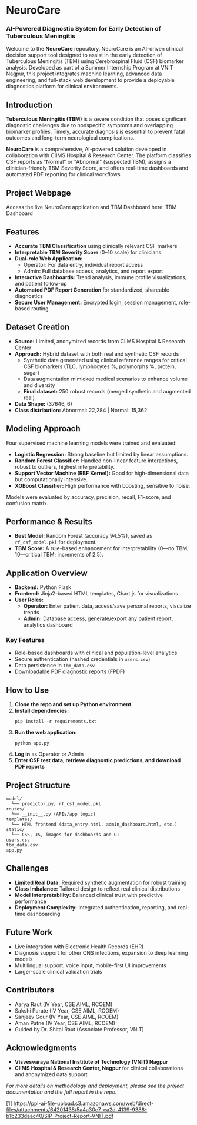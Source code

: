 # NeuroCare
### AI-Powered Diagnostic System for Early Detection of Tuberculous Meningitis

Welcome to the **NeuroCare** repository. NeuroCare is an AI-driven clinical decision support tool designed to assist in the early detection of Tuberculous Meningitis (TBM) using Cerebrospinal Fluid (CSF) biomarker analysis. Developed as part of a Summer Internship Program at VNIT Nagpur, this project integrates machine learning, advanced data engineering, and full-stack web development to provide a deployable diagnostics platform for clinical environments.

## Introduction

**Tuberculous Meningitis (TBM)** is a severe condition that poses significant diagnostic challenges due to nonspecific symptoms and overlapping biomarker profiles. Timely, accurate diagnosis is essential to prevent fatal outcomes and long-term neurological complications.

**NeuroCare** is a comprehensive, AI-powered solution developed in collaboration with CIIMS Hospital & Research Center. The platform classifies CSF reports as "Normal" or "Abnormal" (suspected TBM), assigns a clinician-friendly TBM Severity Score, and offers real-time dashboards and automated PDF reporting for clinical workflows.

## Project Webpage
Access the live NeuroCare application and TBM Dashboard here: TBM Dashboard

## Features

- **Accurate TBM Classification** using clinically relevant CSF markers
- **Interpretable TBM Severity Score** (0–10 scale) for clinicians
- **Dual-role Web Application:** 
  - Operator: For data entry, individual report access
  - Admin: Full database access, analytics, and report export
- **Interactive Dashboards:** Trend analysis, immune profile visualizations, and patient follow-up
- **Automated PDF Report Generation** for standardized, shareable diagnostics
- **Secure User Management:** Encrypted login, session management, role-based routing

## Dataset Creation

- **Source:** Limited, anonymized records from CIIMS Hospital & Research Center
- **Approach:** Hybrid dataset with both real and synthetic CSF records
  - Synthetic data generated using clinical reference ranges for critical CSF biomarkers (TLC, lymphocytes %, polymorphs %, protein, sugar)
  - Data augmentation mimicked medical scenarios to enhance volume and diversity
  - **Final dataset:** 250 robust records (merged synthetic and augmented real)
- **Data Shape:** (37646, 6)
- **Class distribution:** Abnormal: 22,284 | Normal: 15,362

## Modeling Approach

Four supervised machine learning models were trained and evaluated:
- **Logistic Regression:** Strong baseline but limited by linear assumptions.
- **Random Forest Classifier:** Handled non-linear feature interactions, robust to outliers, highest interpretability.
- **Support Vector Machine (RBF Kernel):** Good for high-dimensional data but computationally intensive.
- **XGBoost Classifier:** High performance with boosting, sensitive to noise.

Models were evaluated by accuracy, precision, recall, F1-score, and confusion matrix.

## Performance & Results

- **Best Model:** Random Forest (accuracy 94.5%), saved as `rf_csf_model.pkl` for deployment.
- **TBM Score:** A rule-based enhancement for interpretability (0—no TBM; 10—critical TBM; increments of 2.5).

## Application Overview

- **Backend:** Python Flask
- **Frontend:** Jinja2-based HTML templates, Chart.js for visualizations
- **User Roles:** 
  - **Operator:** Enter patient data, access/save personal reports, visualize trends
  - **Admin:** Database access, generate/export any patient report, analytics dashboard

### Key Features

- Role-based dashboards with clinical and population-level analytics
- Secure authentication (hashed credentials in `users.csv`)
- Data persistence in `tbm_data.csv`
- Downloadable PDF diagnostic reports (FPDF)

## How to Use

1. **Clone the repo and set up Python environment**
2. **Install dependencies:**  
   ```
   pip install -r requirements.txt
   ```
3. **Run the web application:**  
   ```
   python app.py
   ```
4. **Log in** as Operator or Admin
5. **Enter CSF test data, retrieve diagnostic predictions, and download PDF reports**

## Project Structure

```
model/
  └── predictor.py, rf_csf_model.pkl
routes/
  └── __init__.py (APIs/app logic)
templates/
  └── HTML frontend (data_entry.html, admin_dashboard.html, etc.)
static/
  └── CSS, JS, images for dashboards and UI
users.csv
tbm_data.csv
app.py
```

## Challenges

- **Limited Real Data:** Required synthetic augmentation for robust training
- **Class Imbalance:** Tailored design to reflect real clinical distributions
- **Model Interpretability:** Balanced clinical trust with predictive performance
- **Deployment Complexity:** Integrated authentication, reporting, and real-time dashboarding

## Future Work

- Live integration with Electronic Health Records (EHR)
- Diagnosis support for other CNS infections, expansion to deep learning models
- Multilingual support, voice input, mobile-first UI improvements
- Larger-scale clinical validation trials

## Contributors

- Aarya Raut (IV Year, CSE AIML, RCOEM)
- Sakshi Parate (IV Year, CSE AIML, RCOEM)
- Sanjeev Gour (IV Year, CSE AIML, RCOEM)
- Aman Patne (IV Year, CSE AIML, RCOEM)
- Guided by Dr. Shital Raut (Associate Professor, VNIT)

## Acknowledgments

- **Visvesvaraya National Institute of Technology (VNIT) Nagpur**
- **CIIMS Hospital & Research Center, Nagpur** for clinical collaborations and anonymized data support

*For more details on methodology and deployment, please see the project documentation and the full report in the repo.*

[1] https://ppl-ai-file-upload.s3.amazonaws.com/web/direct-files/attachments/64201438/5a4a30c7-ca2d-4139-9388-b1b233daac40/SIP-Project-Report-VNIT.pdf
